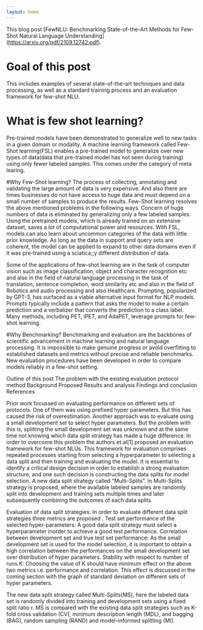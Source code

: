 ```yaml
---
layout: home 
---
```


This blog post [FewNLU: Benchmarking State-of-the-Art Methods for Few-Shot Natural Language Understanding] (https://arxiv.org/pdf/2109.12742.pdf). 

# Goal of this post 
This includes examples of several state-of-the-art techniques and data processing, as well as a standard training process and an evaluation framework for few-shot NLU.

# What is few shot learning?
Pre-trained models have been demonstrated to generalize well to new tasks in a given domain or modality. A machine learning framework called Few-Shot learning(FSL) enables a pre-trained model to generalize over new types of data(data that pre-trained model has not seen during training) using only fewer labeled samples. This comes under the category of meta learing.

#Why Few-Shot learning?
The process of collecting, annotating and validating the large amount of data is very expensive. And also there are times businesses do not have access to huge data and must depend on a small number of samples to produce the results. 
Few-Shot learning resolves the above mentioned problems in the following ways.
Concern of huge numbers of data is eliminated by generalizing only a few labeled samples.
Using the pretrained models, which is already trained on an extensive dataset, saves a lot of computational power and resources.
With FSL, models can also learn about uncommon categories of the data with little prior knowledge.
As long as the data in support and query sets are coherent, the model can be applied to  expand to other data domains even if it was pre-trained using a sciatica;;y different distribution of data.

Some of the applications of few-shot learning are in the task of computer vision such as image classification, object and character recognition etc and also in the field of natural language processing in the task of translation, sentence completion, word similarity etc and also in the field of Robotics and audio processing and also Healthcare.
Prompting, popularized by GPT-3, has surfaced as a viable alternative input format for NLP models. Prompts typically include a pattern that asks the model to make a certain prediction and a verbalizer that converts the prediction to a class label. Many methods, including PET, iPET, and AdaPET, leverage prompts for few-shot learning.

#Why Benchmarking?
Benchmarking and evaluation are the backbones of scientific advancement in machine learning and natural language processing. It is impossible to make genuine progress or avoid overfitting to established datasets and metrics without precise and reliable benchmarks. New evaluation procedures have been developed in order to compare models reliably in a few-shot setting.

Outline of this post
The problem with the existing evaluation protocol method
Background
Proposed
Results and analysis
Findings and conclusion
References

Prior work focussed on evaluating performance on different sets of protocols. One of them was using prefixed hyper parameters. But this has caused the risk of overestimation. Another approach was to evaluate using a small development set to select hyper parameters. But the problem with this is, splitting the small development set was unknown and at the same time not knowing which  data split strategy has made a huge difference.
In order to overcome this problem the authors et.al[1] proposed an evaluation framework for few-shot NLUs. This framework for evaluation comprises repeated processes starting from selecting a hyperparameter to selecting a data split and then training and evaluating the model. It is essential to identify a critical design decision in order to establish a strong evaluation structure, and one such decision is constructing the data splits for model selection. A new data split strategy called “Multi-Splits”. In Multi-Splits strategy is proposed, where the available labeled samples are randomly split into development  and training sets multiple times and later subsequently combining the outcomes of each data splits.

Evaluation of data split strategies: In order to evaluate different data split strategies three metrics are proposed .
Test set performance of the selected hyper-parameters: A good data split strategy must select a hyperparameter inorder to achieve a good test performance. 
Correlation between development set and true test set performance: As the small development set is used for the model selection, it is important to obtain a high correlation between the performances on the small development set over distribution of hyper parameters.
Stability with respect to number of runs K: Choosing the value of K should have minimum effect on the above two metrics i.e. performance and correlation. This effect is discussed in the coming section with the graph of standard deviation on different sets of hyper parameters.

The new data split strategy called Multi-Splits(MS), here the labeled data set is randomly divided into training and development sets using a fixed split ratio r. MS is compared with the existing data split strategies such as K-fold cross validation (CV), minimum description length (MDL), and bagging (BAG), random sampling (RAND) and model-informed splitting (MI). 


